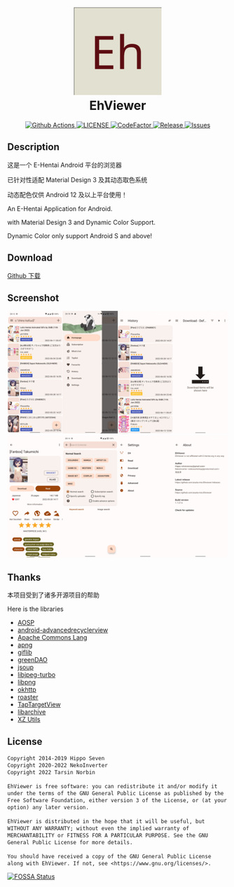 <h1 align="center">
  <img src="art/launcher_icon-web.png" width="200">
  <br>EhViewer<br>
</h1>

<p align="center">
  <a href="https://github.com/Ehviewer-Overhauled/Ehviewer/actions">
    <img src="https://img.shields.io/github/workflow/status/Ehviewer-Overhauled/Ehviewer/EhViewer" alt="Github Actions">
  </a>
  <a href="https://github.com/Ehviewer-Overhauled/Ehviewer/blob/master/LICENSE">
    <img src="https://img.shields.io/github/license/Ehviewer-Overhauled/Ehviewer" alt="LICENSE">
  </a>
  <a href="https://www.codefactor.io/repository/github/Ehviewer-Overhauled/ehviewer">
    <img src="https://www.codefactor.io/repository/github/Ehviewer-Overhauled/ehviewer/badge" alt="CodeFactor">
  </a>
  <a href="https://github.com/Ehviewer-Overhauled/Ehviewer/releases">
    <img src="https://img.shields.io/github/v/release/Ehviewer-Overhauled/ehviewer?include_prereleases" alt="Release">
  </a>
  <a href="https://github.com/Ehviewer-Overhauled/Ehviewer/issues">
    <img src="https://img.shields.io/github/issues/Ehviewer-Overhauled/ehviewer" alt="Issues">
  </a>
</p>

## Description
这是一个 E-Hentai Android 平台的浏览器

已针对性适配 Material Design 3 及其动态取色系统

动态配色仅供 Android 12 及以上平台使用！


An E-Hentai Application for Android.

with Material Design 3 and Dynamic Color Support.

Dynamic Color only support Android S and above!

## Download

[Github 下载](https://github.com/Ehviewer-Overhauled/Ehviewer/releases)

## Screenshot

![screenshot-01](art/screenshot-01.png)
![screenshot-02](art/screenshot-02.png)

## Thanks

本项目受到了诸多开源项目的帮助

Here is the libraries

- [AOSP](http://source.android.com/)
- [android-advancedrecyclerview](https://github.com/h6ah4i/android-advancedrecyclerview)
- [Apache Commons Lang](https://commons.apache.org/proper/commons-lang/)
- [apng](http://apng.sourceforge.net/)
- [giflib](http://giflib.sourceforge.net)
- [greenDAO](https://github.com/greenrobot/greenDAO)
- [jsoup](https://github.com/jhy/jsoup)
- [libjpeg-turbo](https://libjpeg-turbo.org/)
- [libpng](http://www.libpng.org/pub/png/libpng.html)
- [okhttp](https://github.com/square/okhttp)
- [roaster](https://github.com/forge/roaster)
- [TapTargetView](https://github.com/KeepSafe/TapTargetView)
- [libarchive](http://www.libarchive.org/)
- [XZ Utils](https://tukaani.org/xz/)


## License

    Copyright 2014-2019 Hippo Seven
    Copyright 2020-2022 NekoInverter
    Copyright 2022 Tarsin Norbin

    EhViewer is free software: you can redistribute it and/or modify it under the terms of the GNU General Public License as published by the Free Software Foundation, either version 3 of the License, or (at your option) any later version.

    EhViewer is distributed in the hope that it will be useful, but WITHOUT ANY WARRANTY; without even the implied warranty of MERCHANTABILITY or FITNESS FOR A PARTICULAR PURPOSE. See the GNU General Public License for more details.

    You should have received a copy of the GNU General Public License along with EhViewer. If not, see <https://www.gnu.org/licenses/>.

[![FOSSA Status](https://app.fossa.com/api/projects/git%2Bgithub.com%2Fasuka-mio%2FEhviewer.svg?type=large)](https://app.fossa.com/projects/git%2Bgithub.com%2Fasuka-mio%2FEhviewer?ref=badge_large)
